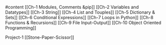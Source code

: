#content
[[Ch-1 Modules, Comments &pip]]
[[Ch-2 Variables and Datatypes]]
[[Ch-3 String]]
[[Ch-4 List and Touples]]
[[Ch-5 Dictionary & Sets]]
[[Ch-6 Conditional Expressions]]
[[Ch-7 Loops in Python]]
[[Ch-8 Functions & Recursions]]
[[Ch-9 File Input-Output]]
[[Ch-10 Object Oriented Programming]]


Project-1 [[Stone-Paper-Scissor]]
